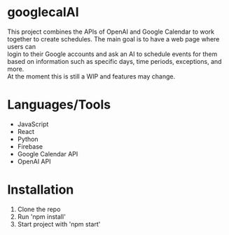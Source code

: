 # googlecalAI
This project combines the APIs of OpenAI and Google Calendar to work together to create schedules. The main goal is to have a web page where users can \
login to their Google accounts and ask an AI to schedule events for them based on information such as specific days, time periods, exceptions, and more. \
At the moment this is still a WIP and features may change.

# Languages/Tools
* JavaScript
* React
* Python
* Firebase
* Google Calendar API
* OpenAI API

# Installation
1. Clone the repo
2. Run 'npm install'
3. Start project with 'npm start'
